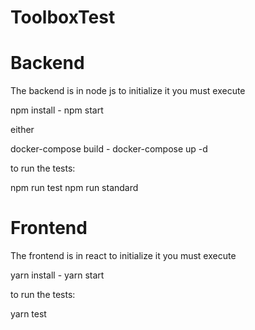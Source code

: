 # ToolboxTest

# Backend

The backend is in node js to initialize it you must execute

npm install - npm start

either

docker-compose build - docker-compose up -d

to run the tests:

npm run test
npm run standard

# Frontend

The frontend is in react to initialize it you must execute

yarn install - yarn start

to run the tests:

yarn test